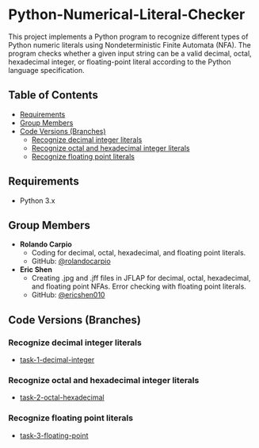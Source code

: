 # Python-Numerical-Literal-Checker
This project implements a Python program to recognize different types of Python numeric literals using Nondeterministic Finite Automata (NFA). The program checks whether a given input string can be a valid decimal, octal, hexadecimal integer, or floating-point literal according to the Python language specification.

## Table of Contents
* [Requirements](##requirements)
* [Group Members](##group-members)
* [Code Versions (Branches)](##code-versions-(branches))
  * [Recognize decimal integer literals](###recognize-decimal-integer-literals)
  * [Recognize octal and hexadecimal integer literals](###recognize-octal-and-hexadecimal-integer-literals)
  * [Recognize floating point literals](###recognize-floating-point-literals)

## Requirements
* Python 3.x

## Group Members
* **Rolando Carpio**
  - Coding for decimal, octal, hexadecimal, and floating point literals.
  * GitHub: [@rolandocarpio](https://github.com/rolandocarpio)
* **Eric Shen**
  - Creating .jpg and .jff files in JFLAP for decimal, octal, hexadecimal, and floating point NFAs. Error checking with floating point literals.
  * GitHub: [@ericshen010](https://github.com/ericshen010)

## Code Versions (Branches)
### Recognize decimal integer literals
* [task-1-decimal-integer](https://github.com/rolandocarpio/Python-Numerical-Literal-Checker/tree/task1-decimal-integer)
### Recognize octal and hexadecimal integer literals
* [task-2-octal-hexadecimal](https://github.com/rolandocarpio/Python-Numerical-Literal-Checker/tree/task2-octal-hexadecimal)
### Recognize floating point literals
* [task-3-floating-point](https://github.com/rolandocarpio/Python-Numerical-Literal-Checker/tree/task3-floating-point)
